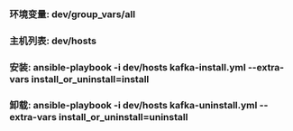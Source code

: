 ### 环境变量: dev/group_vars/all
### 主机列表: dev/hosts
### 安装: ansible-playbook -i dev/hosts kafka-install.yml --extra-vars install_or_uninstall=install
### 卸载: ansible-playbook -i dev/hosts kafka-uninstall.yml --extra-vars install_or_uninstall=uninstall
